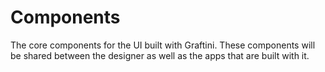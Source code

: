 # Components

The core components for the UI built with Graftini. These components will be shared between the designer as well as the apps that are built with it.
